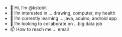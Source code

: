 - 👋 Hi, I’m @kstobit
- 👀 I’m interested in ... drawing, computer, my health
- 🌱 I’m currently learning ... java, aduino, android app
- 💞️ I’m looking to collaborate on ...big data job
- 📫 How to reach me ... email

<!---
kstobit/kstobit is a ✨ special ✨ repository because its `README.md` (this file) appears on your GitHub profile.
You can click the Preview link to take a look at your changes.
--->
